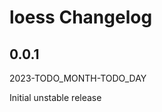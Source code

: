# loess Changelog

<!-- markdownlint-disable no-trailing-punctuation -->

## 0.0.1

2023-TODO_MONTH-TODO_DAY

Initial unstable release
